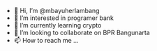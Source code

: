 - 👋 Hi, I’m @mbayuherlambang
- 👀 I’m interested in programer bank
- 🌱 I’m currently learning crypto
- 💞️ I’m looking to collaborate on BPR Bangunarta
- 📫 How to reach me ...

<!---
mbayuherlambang/mbayuherlambang is a ✨ special ✨ repository because its `README.md` (this file) appears on your GitHub profile.
You can click the Preview link to take a look at your changes.
--->
